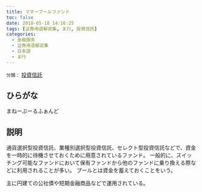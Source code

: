 ```yaml
---
title: マネープールファンド
toc: false
date: 2018-05-18 14:16:25
tags: [证券用语解说集, ま行, 投資信託]
categories:
  - 金融服务
  - 证券用语解说集
  - 日本語
  - ま行
---
```


`分類：` [投資信託](/tags/投資信託/)

## ひらがな

まねーぷーるふぁんど

## 説明

通貨選択型投資信託、業種別選択型投資信託、セレクト型投資信託などで、資金を一時的に待機させておくために用意されているファンド。 一般的に、スイッチング可能なファンドにおいて保有ファンドから他のファンドに乗り換える際などに利用されることが多い。 プールとは資金を蓄えておくことをいう。

主に円建ての公社債や短期金融商品などで運用されている。
